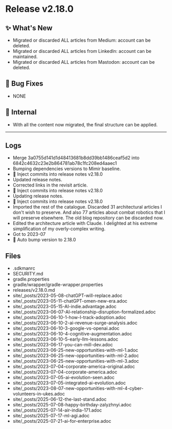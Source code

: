 # Release v2.18.0

## ✨ What's New

- Migrated or discarded ALL articles from Medium: account can be deleted.
- Migrated or discarded ALL articles from LinkedIn: account can be maintained.
- Migrated or discarded ALL articles from Mastodon: account can be deleted.

## 🐛 Bug Fixes

- NONE

## 🔬 Internal

- With all the content now migrated, the final structure can be applied.

---

## Logs

- Merge 3a0755d141d1d48413681b8dd39bb1486ceaf5d2 into 6842c4632c23e2b864781ab78c1fc208ed4aaec1
- Bumping dependencies versions to Mimir baseline.
- 📝 Inject commits into release notes v2.18.0
- Updated release notes.
- Corrected links in the revisit article.
- 📝 Inject commits into release notes v2.18.0
- Updating release notes.
- 📝 Inject commits into release notes v2.18.0
- Imported the rest of the catalogue. Discarded 31 architectural articles I don't wish to preserve. And also 77 articles about combat robotics that I will preserve elsewhere. The old blog repository can be discarded now.
- Edited the architecture article with Claude. I delighted at his extreme simplification of my overly-complex writing.
- Got to 2023-07
- 🔼 Auto bump version to 2.18.0


## Files

- .sdkmanrc
- SECURITY.md
- gradle.properties
- gradle/wrapper/gradle-wrapper.properties
- releases/v2.18.0.md
- site/_posts/2023-05-08-chatGPT-will-replace.adoc
- site/_posts/2023-05-11-chatGPT-omen-new-era.adoc
- site/_posts/2023-05-15-AI-indie.advantage.adoc
- site/_posts/2023-06-07-AI-relationship-disruption-formalized.adoc
- site/_posts/2023-06-10-1-how-I-track-adoption.adoc
- site/_posts/2023-06-10-2-ai-revenue-surge-analysis.adoc
- site/_posts/2023-06-10-3-google-vs-openai.adoc
- site/_posts/2023-06-10-4-cognitive-augmentation.adoc
- site/_posts/2023-06-10-5-early-llm-lessons.adoc
- site/_posts/2023-06-17-you-can-mill-dev.adoc
- site/_posts/2023-06-25-new-opportunities-with-ml-1.adoc
- site/_posts/2023-06-25-new-opportunities-with-ml-2.adoc
- site/_posts/2023-06-25-new-opportunities-with-ml-3.adoc
- site/_posts/2023-07-04-corporate-america-original.adoc
- site/_posts/2023-07-04-corporate-america.adoc
- site/_posts/2023-07-05-ai-evolution-seen.adoc
- site/_posts/2023-07-05-integrated-ai-evolution.adoc
- site/_posts/2023-08-07-new-opportunities-with-ml-4-cyber-volunteers-in-ukes.adoc
- site/_posts/2025-06-12-the-last-stand.adoc
- site/_posts/2025-07-08-happy-birthday-zalyzhnyi.adoc
- site/_posts/2025-07-14-air-india-171.adoc
- site/_posts/2025-07-17-ml-agi.adoc
- site/_posts/2025-07-21-ai-for-enterprise.adoc

